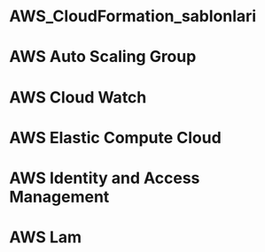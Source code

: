 # AWS_CloudFormation_sablonlari
# AWS Auto Scaling Group
# AWS Cloud Watch
# AWS Elastic Compute Cloud
# AWS Identity and Access Management
# AWS Lam